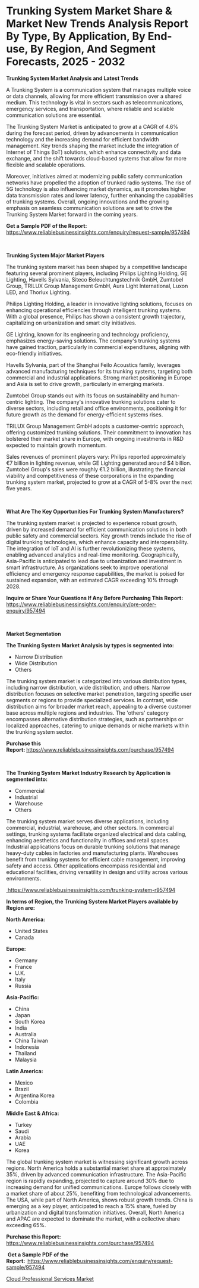 <p><h1>Trunking System Market Share & Market New Trends Analysis Report By Type, By Application, By End-use, By Region, And Segment Forecasts, 2025 - 2032</h1></p><p><strong>Trunking System Market Analysis and Latest Trends</strong></p>
<p><p>A Trunking System is a communication system that manages multiple voice or data channels, allowing for more efficient transmission over a shared medium. This technology is vital in sectors such as telecommunications, emergency services, and transportation, where reliable and scalable communication solutions are essential. </p><p>The Trunking System Market is anticipated to grow at a CAGR of 4.6% during the forecast period, driven by advancements in communication technology and the increasing demand for efficient bandwidth management. Key trends shaping the market include the integration of Internet of Things (IoT) solutions, which enhance connectivity and data exchange, and the shift towards cloud-based systems that allow for more flexible and scalable operations. </p><p>Moreover, initiatives aimed at modernizing public safety communication networks have propelled the adoption of trunked radio systems. The rise of 5G technology is also influencing market dynamics, as it promotes higher data transmission rates and lower latency, further enhancing the capabilities of trunking systems. Overall, ongoing innovations and the growing emphasis on seamless communication solutions are set to drive the Trunking System Market forward in the coming years.</p></p>
<p><strong>Get a Sample PDF of the Report:&nbsp;</strong> <a href="https://www.reliablebusinessinsights.com/enquiry/request-sample/957494?utm_campaign=2774&utm_medium=2&utm_source=Github&utm_content=ia&utm_term=10032025&utm_id=trunking-system">https://www.reliablebusinessinsights.com/enquiry/request-sample/957494</a></p>
<p>&nbsp;</p>
<p><strong>Trunking System Major Market Players</strong></p>
<p><p>The trunking system market has been shaped by a competitive landscape featuring several prominent players, including Philips Lighting Holding, GE Lighting, Havells Sylvania, Siteco Beleuchtungstechnik GmbH, Zumtobel Group, TRILUX Group Management GmbH, Aura Light International, Luxon LED, and Thorlux Lighting.</p><p>Philips Lighting Holding, a leader in innovative lighting solutions, focuses on enhancing operational efficiencies through intelligent trunking systems. With a global presence, Philips has shown a consistent growth trajectory, capitalizing on urbanization and smart city initiatives.</p><p>GE Lighting, known for its engineering and technology proficiency, emphasizes energy-saving solutions. The company's trunking systems have gained traction, particularly in commercial expenditures, aligning with eco-friendly initiatives.</p><p>Havells Sylvania, part of the Shanghai Feilo Acoustics family, leverages advanced manufacturing techniques for its trunking systems, targeting both commercial and industrial applications. Strong market positioning in Europe and Asia is set to drive growth, particularly in emerging markets.</p><p>Zumtobel Group stands out with its focus on sustainability and human-centric lighting. The company's innovative trunking solutions cater to diverse sectors, including retail and office environments, positioning it for future growth as the demand for energy-efficient systems rises.</p><p>TRILUX Group Management GmbH adopts a customer-centric approach, offering customized trunking solutions. Their commitment to innovation has bolstered their market share in Europe, with ongoing investments in R&D expected to maintain growth momentum.</p><p>Sales revenues of prominent players vary: Philips reported approximately €7 billion in lighting revenue, while GE Lighting generated around $4 billion. Zumtobel Group's sales were roughly €1.2 billion, illustrating the financial viability and competitiveness of these corporations in the expanding trunking system market, projected to grow at a CAGR of 5-8% over the next five years.</p></p>
<p>&nbsp;</p>
<p><strong>What Are The Key Opportunities For Trunking System Manufacturers?</strong></p>
<p><p>The trunking system market is projected to experience robust growth, driven by increased demand for efficient communication solutions in both public safety and commercial sectors. Key growth trends include the rise of digital trunking technologies, which enhance capacity and interoperability. The integration of IoT and AI is further revolutionizing these systems, enabling advanced analytics and real-time monitoring. Geographically, Asia-Pacific is anticipated to lead due to urbanization and investment in smart infrastructure. As organizations seek to improve operational efficiency and emergency response capabilities, the market is poised for sustained expansion, with an estimated CAGR exceeding 10% through 2028.</p></p>
<p><strong>Inquire or Share Your Questions If Any Before Purchasing This Report:</strong> <a href="https://www.reliablebusinessinsights.com/enquiry/pre-order-enquiry/957494?utm_campaign=2774&utm_medium=2&utm_source=Github&utm_content=ia&utm_term=10032025&utm_id=trunking-system">https://www.reliablebusinessinsights.com/enquiry/pre-order-enquiry/957494</a></p>
<p>&nbsp;</p>
<p><strong>Market Segmentation</strong></p>
<p><strong>The Trunking System Market Analysis by types is segmented into:</strong></p>
<p><ul><li>Narrow Distribution</li><li>Wide Distribution</li><li>Others</li></ul></p>
<p><p>The trunking system market is categorized into various distribution types, including narrow distribution, wide distribution, and others. Narrow distribution focuses on selective market penetration, targeting specific user segments or regions to provide specialized services. In contrast, wide distribution aims for broader market reach, appealing to a diverse customer base across multiple regions and industries. The 'others' category encompasses alternative distribution strategies, such as partnerships or localized approaches, catering to unique demands or niche markets within the trunking system sector.</p></p>
<p><strong>Purchase this Report:&nbsp;</strong><a href="https://www.reliablebusinessinsights.com/purchase/957494?utm_campaign=2774&utm_medium=2&utm_source=Github&utm_content=ia&utm_term=10032025&utm_id=trunking-system">https://www.reliablebusinessinsights.com/purchase/957494</a></p>
<p>&nbsp;</p>
<p><strong>The Trunking System Market Industry Research by Application is segmented into:</strong></p>
<p><ul><li>Commercial</li><li>Industrial</li><li>Warehouse</li><li>Others</li></ul></p>
<p><p>The trunking system market serves diverse applications, including commercial, industrial, warehouse, and other sectors. In commercial settings, trunking systems facilitate organized electrical and data cabling, enhancing aesthetics and functionality in offices and retail spaces. Industrial applications focus on durable trunking solutions that manage heavy-duty cables in factories and manufacturing plants. Warehouses benefit from trunking systems for efficient cable management, improving safety and access. Other applications encompass residential and educational facilities, driving versatility in design and utility across various environments.</p></p>
<p><a href="https://www.reliablebusinessinsights.com/trunking-system-r957494?utm_campaign=2774&utm_medium=2&utm_source=Github&utm_content=ia&utm_term=10032025&utm_id=trunking-system">&nbsp;https://www.reliablebusinessinsights.com/trunking-system-r957494</a></p>
<p><strong>In terms of Region, the Trunking System Market Players available by Region are:</strong></p>
<p>
    <p> <strong> North America: </strong>
        <ul>
            <li>United States</li>
            <li>Canada</li>
        </ul>
        </p> 
    <p> <strong> Europe: </strong>
        <ul>
            <li>Germany</li>
            <li>France</li>
            <li>U.K.</li>
            <li>Italy</li>
            <li>Russia</li>
        </ul>
        </p> 
    <p> <strong> Asia-Pacific: </strong>
        <ul>
            <li>China</li>
            <li>Japan</li>
            <li>South Korea</li>
            <li>India</li>
            <li>Australia</li>
            <li>China Taiwan</li>
            <li>Indonesia</li>
            <li>Thailand</li>
            <li>Malaysia</li>
        </ul>
        </p> 
    <p> <strong> Latin America: </strong>
        <ul>
            <li>Mexico</li>
            <li>Brazil</li>
            <li>Argentina Korea</li>
            <li>Colombia</li>
        </ul>
        </p> 
    <p> <strong> Middle East & Africa: </strong>
        <ul>
            <li>Turkey</li>
            <li>Saudi</li>
            <li>Arabia</li>
            <li>UAE</li>
            <li>Korea</li>
        </ul>
    </p>
    </p>
<p><p>The global trunking system market is witnessing significant growth across regions. North America holds a substantial market share at approximately 35%, driven by advanced communication infrastructure. The Asia-Pacific region is rapidly expanding, projected to capture around 30% due to increasing demand for unified communications. Europe follows closely with a market share of about 25%, benefiting from technological advancements. The USA, while part of North America, shows robust growth trends. China is emerging as a key player, anticipated to reach a 15% share, fueled by urbanization and digital transformation initiatives. Overall, North America and APAC are expected to dominate the market, with a collective share exceeding 65%.</p></p>
<p><strong>Purchase this Report: </strong><a href="https://www.reliablebusinessinsights.com/purchase/957494?utm_campaign=2774&utm_medium=2&utm_source=Github&utm_content=ia&utm_term=10032025&utm_id=trunking-system">https://www.reliablebusinessinsights.com/purchase/957494</a></p>
<p>&nbsp;<strong>Get a Sample PDF of the Report:&nbsp;&nbsp;</strong><a href="https://www.reliablebusinessinsights.com/enquiry/request-sample/957494?utm_campaign=2774&utm_medium=2&utm_source=Github&utm_content=ia&utm_term=10032025&utm_id=trunking-system">https://www.reliablebusinessinsights.com/enquiry/request-sample/957494</a></p>
<p><strong></strong></p>
<p><p><a href="https://github.com/abedlagagica4/Market-Research-Report-List-1/blob/main/cloud-professional-services-market.md?utm_campaign=2774&utm_medium=2&utm_source=Github&utm_content=ia&utm_term=10032025&utm_id=trunking-system">Cloud Professional Services Market</a></p></p>
